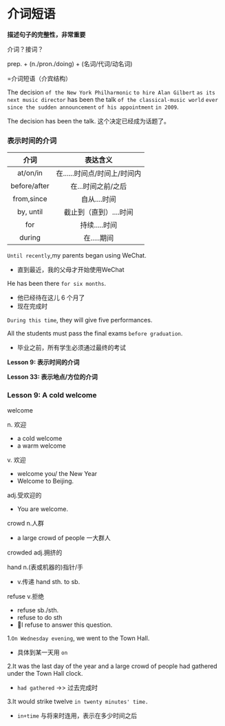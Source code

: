 # 介词短语

**描述句子的完整性，非常重要**

介词？接词？

prep. + (n./pron./doing)
      + (名词/代词/动名词)

=介词短语（介宾结构）

The decision `of the New York Philharmonic` `to hire Alan Gilbert` `as its next music director` has been the talk `of the classical-music world` `ever since the sudden announcement` `of his appointment` `in 2009`.

The decision has been the talk. 这个决定已经成为话题了。

### 表示时间的介词
|介词|表达含义|
|:-:|:-:|
|at/on/in|在......时间点/时间上/时间内|
|before/after|在...时间之前/之后|
|from,since|自从....时间|
|by, until|截止到（直到）....时间|
|for|持续.....时间|
|during|在.....期间|

`Until recently`,my parents began using WeChat.
* 直到最近，我的父母才开始使用WeChat

He has been there `for six months`.
* 他已经待在这儿 6 个月了
* 现在完成时

`During this time`, they will give five performances.

All the students must pass the final exams `before graduation`.
* 毕业之前，所有学生必须通过最终的考试

**Lesson 9: 表示时间的介词**

**Lesson 33: 表示地点/方位的介词**

### Lesson 9: A cold welcome

welcome

n. 欢迎
* a cold welcome
* a warm welcome

v. 欢迎
* welcome you/ the New Year
* Welcome to Beijing.

adj.受欢迎的
* You are welcome.

crowd n.人群
* a large crowd of people 一大群人

crowded adj.拥挤的

hand    n.(表或机器的)指针/手
* v.传递  hand sth. to sb.

refuse v.拒绝
* refuse sb./sth.
* refuse to do sth
* I refuse to answer this question.

1.`On Wednesday evening`, we went to the Town Hall.
* 具体到某一天用 `on`

2.It was the last day of the year and a large crowd of people had gathered under the Town Hall clock.
* `had gathered` ->> 过去完成时

3.It would strike twelve `in twenty minutes' time.`
* `in+time` 与将来时连用，表示在多少时间之后
